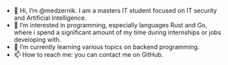 - 👋 Hi, I’m @medzernik. I am a masters IT student focused on IT security and Artificial Intelligence.
- 👀 I’m interested in programming, especially languages Rust and Go, where i spend a significant amount of my time during internships or jobs developing with.
- 🌱 I’m currently learning various topics on backend programming.
- 📫 How to reach me: you can contact me on GitHub.
